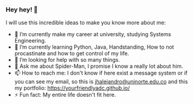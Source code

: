 ### Hey hey! 👋

 I will use this incredible ideas to make you know more about me:

- 🔭 I’m currently make my career at university, studying Systems Engineering.
- 🌱 I’m currently learning Python, Java, Handstanding, How to not procastinate and how to get control of my life.
- 🤔 I’m looking for help with so many things.
- 💬 Ask me about Spider-Man, I promise I know a really lot about him.
- 📫 How to reach me: I don't know if here exist a message system or if you can see my email, so this is jhalejandro@uninorte.edu.co
and this my portfolio: https://yourfriendlyadc.github.io/
- ⚡ Fun fact: My entire life doesn't fit here.
